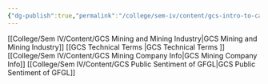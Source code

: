 ```yaml
---
{"dg-publish":true,"permalink":"/college/sem-iv/content/gcs-intro-to-case-study/"}
---
```


[[College/Sem IV/Content/GCS Mining and Mining Industry\|GCS Mining and Mining Industry]]
[[GCS Technical Terms \|GCS Technical Terms ]]
[[College/Sem IV/Content/GCS Mining Company Info\|GCS Mining Company Info]]
[[College/Sem IV/Content/GCS Public Sentiment of GFGL\|GCS Public Sentiment of GFGL]]
